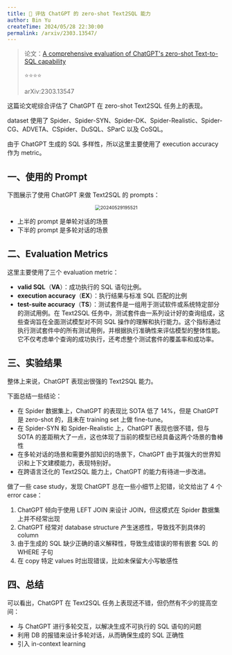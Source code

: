 ```yaml
---
title: 🌙 评估 ChatGPT 的 zero-shot Text2SQL 能力
author: Bin Yu
createTime: 2024/05/28 22:30:00
permalink: /arxiv/2303.13547/
---
```


> 论文：[A comprehensive evaluation of ChatGPT's zero-shot Text-to-SQL capability](http://arxiv.org/abs/2303.13547)
>
> ⭐⭐⭐⭐
>
> arXiv:2303.13547

这篇论文呢综合评估了 ChatGPT 在 zero-shot Text2SQL 任务上的表现。

dataset 使用了 Spider、Spider-SYN、Spider-DK、Spider-Realistic、Spider-CG、ADVETA、CSpider、DuSQL、SParC 以及 CoSQL。

由于 ChatGPT 生成的 SQL 多样性，所以这里主要使用了 execution accuracy 作为 metric。


## 一、使用的 Prompt

下图展示了使用 ChatGPT 来做 Text2SQL 的 prompts：

<center><img src="https://notebook-img-1304596351.cos.ap-beijing.myqcloud.com/img/20240529195521.png" alt="20240529195521" style="zoom:75%;"></center>

- 上半的 prompt 是单轮对话的场景
- 下半的 prompt 是多轮对话的场景

## 二、Evaluation Metrics

这里主要使用了三个 evaluation metric：

- **valid SQL**（**VA**）：成功执行的 SQL 语句比例。
- **execution accuracy**（**EX**）：执行结果与标准 SQL 匹配的比例
- **test-suite accuracy**（**TS**）：测试套件是一组用于测试软件或系统特定部分的测试用例。在 Text2SQL 任务中，测试套件由一系列设计好的查询组成，这些查询旨在全面测试模型对不同 SQL 操作的理解和执行能力。这个指标通过执行测试套件中的所有测试用例，并根据执行准确性来评估模型的整体性能。它不仅考虑单个查询的成功执行，还考虑整个测试套件的覆盖率和成功率。

## 三、实验结果

整体上来说，ChatGPT 表现出很强的 Text2SQL 能力。

下面总结一些结论：

- 在 Spider 数据集上，ChatGPT 的表现比 SOTA 低了 14%，但是 ChatGPT 是 zero-shot 的，且未在 training set 上做 fine-tune。
- 在 Spider-SYN 和 Spider-Realistic 上，ChatGPT 表现也很不错，但与 SOTA 的差距稍大了一点，这也体现了当前的模型已经具备这两个场景的鲁棒性
- 在多轮对话的场景和需要外部知识的场景下，ChatGPT 由于其强大的世界知识和上下文建模能力，表现特别好。
- 在跨语言泛化的 Text2SQL 能力上，ChatGPT 的能力有待进一步改进。

做了一些 case study，发现 ChatGPT 总在一些小细节上犯错，论文给出了 4 个 error case：

1. ChatGPT 倾向于使用 LEFT JOIN 来设计 JOIN，但这模式在 Spider 数据集上并不经常出现
2. ChatGPT 经常对 database structure 产生迷惑性，导致找不到具体的 column
3. 由于生成的 SQL 缺少正确的语义解释性，导致生成错误的带有嵌套 SQL 的 WHERE 子句
4. 在 copy 特定 values 时出现错误，比如未保留大小写敏感性

## 四、总结

可以看出，ChatGPT 在 Text2SQL 任务上表现还不错，但仍然有不少的提高空间：

- 与 ChatGPT 进行多轮交互，以解决生成不可执行的 SQL 语句的问题
- 利用 DB 的报错来设计多轮对话，从而确保生成的 SQL 正确性
- 引入 in-context learning

